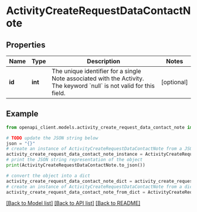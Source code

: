 # ActivityCreateRequestDataContactNote


## Properties

Name | Type | Description | Notes
------------ | ------------- | ------------- | -------------
**id** | **int** | The unique identifier for a single Note associated with the Activity. The keyword &#x60;null&#x60; is not valid for this field. | [optional] 

## Example

```python
from openapi_client.models.activity_create_request_data_contact_note import ActivityCreateRequestDataContactNote

# TODO update the JSON string below
json = "{}"
# create an instance of ActivityCreateRequestDataContactNote from a JSON string
activity_create_request_data_contact_note_instance = ActivityCreateRequestDataContactNote.from_json(json)
# print the JSON string representation of the object
print(ActivityCreateRequestDataContactNote.to_json())

# convert the object into a dict
activity_create_request_data_contact_note_dict = activity_create_request_data_contact_note_instance.to_dict()
# create an instance of ActivityCreateRequestDataContactNote from a dict
activity_create_request_data_contact_note_from_dict = ActivityCreateRequestDataContactNote.from_dict(activity_create_request_data_contact_note_dict)
```
[[Back to Model list]](../README.md#documentation-for-models) [[Back to API list]](../README.md#documentation-for-api-endpoints) [[Back to README]](../README.md)


